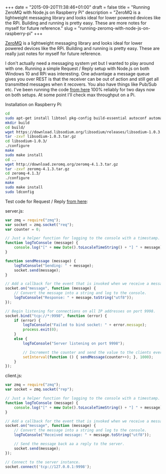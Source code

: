 +++
date = "2015-09-20T11:38:46+01:00"
draft = false
title = "Running ZeroMQ with Node.js on Raspberry Pi"
description = "ZeroMQ is a lightweight messaging library and looks ideal for lower powered devices like the RPi. Building and running is pretty easy. These are more notes for myself for future reference."
slug = "running-zeromq-with-node-js-on-raspberry-pi"
+++

[ZeroMQ](http://zeromq.org/) is a lightweight messaging library and looks ideal for lower powered devices like the RPi. Building and running is pretty easy. These are really just notes for myself for future reference.

I don't actually need a messaging system yet but I wanted to play around with one. Running a simple Request / Reply setup with Node.js on both Windows 10 and RPi was interesting. One advantage a message queue gives you over REST is that the receiver can be out of action and still get all transmitted messages when it recovers. You also have things like Pub/Sub etc. I've been running the code [from here](http://blog.rastating.com/using-zeromq-with-node-js/) 100% reliably for two days now on both setups. At some point I'll check max throughput on a Pi.

Installation on Raspberry Pi:

```bash
cd
sudo apt-get install libtool pkg-config build-essential autoconf automake
mkdir build
cd build/
wget https://download.libsodium.org/libsodium/releases/libsodium-1.0.3.tar.gz
tar -zxvf libsodium-1.0.3.tar.gz
cd libsodium-1.0.3/
./configure
make
sudo make install
cd ..
wget http://download.zeromq.org/zeromq-4.1.3.tar.gz
tar -zxvf zeromq-4.1.3.tar.gz
cd zeromq-4.1.3/
./configure
make
sudo make install
sudo ldconfig
```

Test code for Request / Reply [from here](http://blog.rastating.com/using-zeromq-with-node-js/):

server.js:
```javascript
var zmq = require("zmq");  
var socket = zmq.socket("req");  
var counter = 0;

// Just a helper function for logging to the console with a timestamp.
function logToConsole (message) {  
    console.log("[" + new Date().toLocaleTimeString() + "] " + message);
}

function sendMessage (message) {  
    logToConsole("Sending: " + message);
    socket.send(message);
}

// Add a callback for the event that is invoked when we receive a message.
socket.on("message", function (message) {  
    // Convert the message into a string and log to the console.
    logToConsole("Response: " + message.toString("utf8"));
});

// Begin listening for connections on all IP addresses on port 9998.
socket.bind("tcp://*:9998", function (error) {  
    if (error) {
        logToConsole("Failed to bind socket: " + error.message);
        process.exit(0);
    }
    else {
        logToConsole("Server listening on port 9998");

        // Increment the counter and send the value to the clients every second.
        setInterval(function () { sendMessage(counter++); }, 1000);
    }
});
```

client.js:
```javascript
var zmq = require("zmq");  
var socket = zmq.socket("rep");

// Just a helper function for logging to the console with a timestamp.
function logToConsole (message) {  
    console.log("[" + new Date().toLocaleTimeString() + "] " + message);
}

// Add a callback for the event that is invoked when we receive a message.
socket.on("message", function (message) {  
    // Convert the message into a string and log to the console.
    logToConsole("Received message: " + message.toString("utf8"));

    // Send the message back aa a reply to the server.
    socket.send(message);
});

// Connect to the server instance.
socket.connect('tcp://127.0.0.1:9998');  
```
